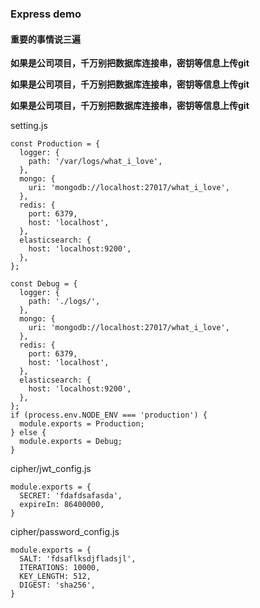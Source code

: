 ### Express demo

#### 重要的事情说三遍

**如果是公司项目，千万别把数据库连接串，密钥等信息上传git**

**如果是公司项目，千万别把数据库连接串，密钥等信息上传git**

**如果是公司项目，千万别把数据库连接串，密钥等信息上传git**

setting.js

```
const Production = {
  logger: {
    path: '/var/logs/what_i_love',
  },
  mongo: {
    uri: 'mongodb://localhost:27017/what_i_love',
  },
  redis: {
    port: 6379,
    host: 'localhost',
  },
  elasticsearch: {
    host: 'localhost:9200',
  },
};

const Debug = {
  logger: {
    path: './logs/',
  },
  mongo: {
    uri: 'mongodb://localhost:27017/what_i_love',
  },
  redis: {
    port: 6379,
    host: 'localhost',
  },
  elasticsearch: {
    host: 'localhost:9200',
  },
};
if (process.env.NODE_ENV === 'production') {
  module.exports = Production;
} else {
  module.exports = Debug;
}
```

cipher/jwt_config.js

```
module.exports = {
  SECRET: 'fdafdsafasda',
  expireIn: 86400000,
}
```

cipher/password_config.js

```
module.exports = {
  SALT: 'fdsaflksdjfladsjl',
  ITERATIONS: 10000,
  KEY_LENGTH: 512,
  DIGEST: 'sha256',
}
```



